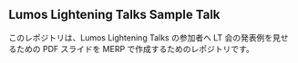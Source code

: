 ## Lumos Lightening Talks Sample Talk

このレポジトリは、Lumos Lightening Talks の参加者へ LT 会の発表例を見せるための PDF スライドを MERP で作成するためのレポジトリです。

